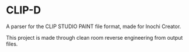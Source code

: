 # CLIP-D
A parser for the CLIP STUDIO PAINT file format, made for Inochi Creator.

This project is made through clean room reverse engineering from output files.
